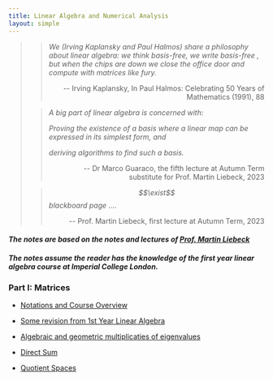 ```yaml
---
title: Linear Algebra and Numerical Analysis
layout: simple
---
```


>>*We (Irving Kaplansky and Paul Halmos) share a philosophy about linear algebra: we think basis-free, we write basis-free , but when the chips are down we close the office door and compute with matrices like fury.*
>>
>><p align="right">-- Irving Kaplansky, In Paul Halmos: Celebrating 50 Years of Mathematics (1991), 88</p>
>
>> *A big part of linear algebra is concerned with:*
>>
>> *Proving the existence of a basis where a linear map can be expressed in its simplest form, and*
>>
>> *deriving algorithms to find such a basis.*
>><p align="right">-- Dr Marco Guaraco, the fifth lecture at Autumn Term substitute for Prof. Martin Liebeck, 2023</p>
>
>>*$$\exist$$ blackboard page* ....
>>
>><p align="right">-- Prof. Martin Liebeck, first lecture at Autumn Term, 2023</p>

#### *The notes are based on the notes and lectures of [Prof. Martin Liebeck](https://www.ma.ic.ac.uk/~mwl/)*

#### *The notes assume the reader has the knowledge of the first year linear algebra course at Imperial College London.*

### Part I: Matrices

- [Notations and Course Overview](/study/Imperial_mathematics/year_2/Linear_Algebra_and_Numerical_Analysis/Part_I/1_Notations_and_Course_Overview)

- [Some revision from 1st Year Linear Algebra](/study/Imperial_mathematics/year_2/Linear_Algebra_and_Numerical_Analysis/Part_I/2_RevisionofYear1)

- [Algebraic and geometric multiplicaties of eigenvalues](/study/Imperial_mathematics/year_2/Linear_Algebra_and_Numerical_Analysis/Part_I/3_Algebraic_and_geometric_multiplicaties_of_eigenvalues)

- [Direct Sum](/study/Imperial_mathematics/year_2/Linear_Algebra_and_Numerical_Analysis/Part_I/4_Direct_Sum)

- [Quotient Spaces](/study/Imperial_mathematics/year_2/Linear_Algebra_and_Numerical_Analysis/Part_I/5_Quotient_Spaces)
